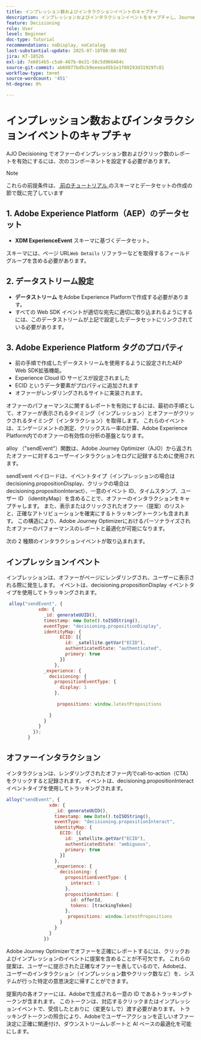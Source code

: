 ```yaml
---
title: インプレッション数およびインタラクションイベントのキャプチャ
description: インプレッションおよびインタラクションイベントをキャプチャし、Journey Optimizer内でレポート用のデータを準備します。
feature: Decisioning
role: User
level: Beginner
doc-type: Tutorial
recommendations: noDisplay, noCatalog
last-substantial-update: 2025-07-18T00:00:00Z
jira: KT-18526
exl-id: 7e6014b5-c5a6-467b-8e31-58c5d966464c
source-git-commit: ab60877bd5cb9eeeea45b1e1f08293d31929fc81
workflow-type: tm+mt
source-wordcount: '451'
ht-degree: 0%

---
```


# インプレッション数およびインタラクションイベントのキャプチャ

AJO Decisioning でオファーのインプレッション数およびクリック数のレポートを有効にするには、次のコンポーネントを設定する必要があります。
>[!NOTE]
>
> これらの前提条件は、[ 前のチュートリアル ](https://experienceleague.adobe.com/en/docs/journey-optimizer-learn/personalizing-offers-with-real-time-weather-data/create-schema-and-dataset) のスキーマとデータセットの作成の節で既に完了しています

## &#x200B;1. Adobe Experience Platform（AEP）のデータセット

- **XDM ExperienceEvent** スキーマに基づくデータセット。

スキーマには、ページ URL`Web Details` リファラーなどを取得するフィールドグループを含める必要があります。

## &#x200B;2. データストリーム設定

- **データストリーム** をAdobe Experience Platformで作成する必要があります。
- すべての Web SDK イベントが適切な宛先に適切に取り込まれるようにするには、このデータストリームが上記で設定したデータセットにリンクされている必要があります。

## &#x200B;3. Adobe Experience Platform タグのプロパティ

- 前の手順で作成したデータストリームを使用するように設定されたAEP Web SDK拡張機能。
- Experience Cloud ID サービスが設定されました
- ECID というデータ要素がプロパティに追加されます
- オファーがレンダリングされるサイトに実装されます。


オファーのパフォーマンスに関するレポートを有効にするには、最初の手順として、オファーが表示されるタイミング（インプレッション）とオファーがクリックされるタイミング（インタラクション）を取得します。 これらのイベントは、エンゲージメントの測定、クリックスルー率の計算、Adobe Experience Platform内でのオファーの有効性の分析の基盤となります。

alloy （&quot;sendEvent&quot;）関数は、Adobe Journey Optimizer（AJO）から返されたオファーに対するユーザーインタラクションをログに記録するために使用されます。

sendEvent ペイロードは、イベントタイプ（インプレッションの場合は decisioning.propositionDisplay、クリックの場合は decisioning.propositionInteract）、一意のイベント ID、タイムスタンプ、ユーザー ID （identityMap）を含めることで、オファーのインタラクションをキャプチャします。 また、表示またはクリックされたオファー（提案）のリストと、正確なアトリビューションを確実にするトラッキングトークンも含まれます。 この構造により、Adobe Journey Optimizerにおけるパーソナライズされたオファーのパフォーマンスのレポートと最適化が可能になります。

次の 2 種類のインタラクションイベントが取り込まれます。

## インプレッションイベント

インプレッションは、オファーがページにレンダリングされ、ユーザーに表示される際に発生します。 イベントは、decisioning.propositionDisplay イベントタイプを使用してトラッキングされます。


```javascript
 alloy("sendEvent", {
            xdm: {
              _id: generateUUID(),
              timestamp: new Date().toISOString(),
              eventType: "decisioning.propositionDisplay",
              identityMap: {
                    ECID: [{
                      id: _satellite.getVar("ECID"),
                      authenticatedState: "authenticated",
                      primary: true
                    }]
                  },
              _experience: {
                decisioning: {
                  propositionEventType: {
                    display: 1
                  },
                  
                   propositions: window.latestPropositions
                  
                }
              }
            }
          });
        }
```

## オファーインタラクション

インタラクションは、レンダリングされたオファー内でcall-to-action（CTA）をクリックすると記録されます。 イベントは、decisioning.propositionInteract イベントタイプを使用してトラッキングされます。

```javascript
alloy("sendEvent", {
                xdm: {
                  _id: generateUUID(),
                  timestamp: new Date().toISOString(),
                  eventType: "decisioning.propositionInteract",
                  identityMap: {
                    ECID: [{
                      id: _satellite.getVar("ECID"),
                      authenticatedState: "ambiguous",
                      primary: true
                    }]
                  },
                  _experience: {
                    decisioning: {
                      propositionEventType: {
                        interact: 1
                      },
                      propositionAction: {
                        id: offerId,
                        tokens: [trackingToken]
                      },
                       propositions: window.latestPropositions
                    }
                  }
                }
              })
```

Adobe Journey Optimizerでオファーを正確にレポートするには、クリックおよびインプレッションのイベントに提案を含めることが不可欠です。 これらの提案は、ユーザーに提示された正確なオファーを表しているので、Adobeは、ユーザーのインタラクション（インプレッション数やクリック数など）を、システムが行った特定の意思決定に帰すことができます。

提案内の各オファーには、Adobeで生成される一意の ID であるトラッキングトークンが含まれます。 このトークンは、対応するクリックまたはインプレッションイベントで、受信したとおりに（変更なしで）渡す必要があります。 トラッキングトークンの照合により、Adobeでユーザーアクションを正しいオファー決定に正確に関連付け、ダウンストリームレポートと AI ベースの最適化を可能にします。
